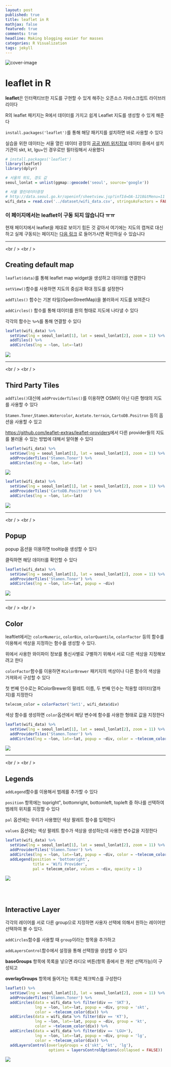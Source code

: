 ```yaml
---
layout: post
published: true
title: leaflet in R
mathjax: false
featured: true
comments: true
headline: Making blogging easier for masses
categories: R Visualization
tags: jekyll
---
```


![cover-image](/images/desk-pen-ruler.jpg)

# leaflet in R

**leaflet**은 인터랙티브한 지도를 구현할 수 있게 해주는 오픈소스 자바스크립트 라이브러리이다

R의 leaflet 패키지는 R에서 데이터를 가지고 쉽게 Leaflet 지도를 생성할 수 있게 해준다

`install.packages('leaflet')`를 통해 해당 패키지를 설치하면 바로 사용할 수 있다

실습을 위한 데이터는 서울 열린 데이터 광장의 [공공 Wifi 위치정보](http://data.seoul.go.kr/openinf/sheetview.jsp?infId=OA-1218&tMenu=11) 데이터 중에서 설치기관이 skt, kt, lgu+인 경우로만 필터링해서 사용했다


```r
# install.packages('leaflet')
library(leaflet)
library(dplyr)
```


```r
# 서울의 위도, 경도 값
seoul_lonlat = unlist(ggmap::geocode('seoul', source='google'))
```


```r
# 서울 열린데이터광장
# http://data.seoul.go.kr/openinf/sheetview.jsp?infId=OA-1218&tMenu=11
wifi_data = read.csv('../dataset/wifi_data.csv', stringsAsFactors = FALSE)
```

### 이 페이지에서는 leaflet이 구동 되지 않습니다 ㅠㅠ
현재 페이지에서 leaflet을 제대로 보이기 힘든 것 같아서 여기에는 지도의 캡쳐로 대신하고 실제 구동되는 페이지는 [다음 링크](http://lumiamitie.github.io/r_tutorial/blog_link/leaflet_in_r.html) 로 들어가시면 확인하실 수 있습니다



---

<br / >
<br / >

## Creating default map

`leaflet(data)`를 통해 leaflet map widget을 생성하고 데이터를 연결한다

`setView()`함수를 사용하면 지도의 중심과 확대 정도를 설정한다

`addTiles()` 함수는 기본 타일(OpenStreetMap)을 불러와서 지도를 보여준다

`addCircles()` 함수를 통해 데이터를 원의 형태로 지도에 나타낼 수 있다

각각의 함수는 `%>%`를 통해 연결할 수 있다


```r
leaflet(wifi_data) %>% 
  setView(lng = seoul_lonlat[1], lat = seoul_lonlat[2], zoom = 11) %>% 
  addTiles() %>% 
  addCircles(lng = ~lon, lat=~lat)
```
![](/images/post_image/leaflet_in_R/leaflet01.PNG)

---

<br / >
<br / >

## Third Party Tiles

`addTiles()`대신에 `addProviderTiles()`를 이용하면 OSM이 아닌 다른 형태의 지도를 사용할 수 있다

`Stamen.Toner`,`Stamen.Watercolor`, `Acetate.terrain`, `CartoDB.Positron` 등의 옵션을 사용할 수 있고

<https://github.com/leaflet-extras/leaflet-providers>에서 다른 provider들의 지도를 불러올 수 있는 방법에 대해서 알아볼 수 있다


```r
leaflet(wifi_data) %>% 
  setView(lng = seoul_lonlat[1], lat = seoul_lonlat[2], zoom = 11) %>% 
  addProviderTiles('Stamen.Toner') %>% 
  addCircles(lng = ~lon, lat=~lat)
```

![](/images/post_image/leaflet_in_R/leaflet02.PNG)


```r
leaflet(wifi_data) %>% 
  setView(lng = seoul_lonlat[1], lat = seoul_lonlat[2], zoom = 11) %>% 
  addProviderTiles('CartoDB.Positron') %>% 
  addCircles(lng = ~lon, lat=~lat)
```

![](/images/post_image/leaflet_in_R/leaflet03.PNG)

---

<br / >
<br / >

## Popup

popup 옵션을 이용하면 tooltip을 생성할 수 있다

클릭하면 해당 데이터를 확인할 수 있다


```r
leaflet(wifi_data) %>% 
  setView(lng = seoul_lonlat[1], lat = seoul_lonlat[2], zoom = 11) %>% 
  addProviderTiles('Stamen.Toner') %>% 
  addCircles(lng = ~lon, lat=~lat, popup = ~div)
```

![](/images/post_image/leaflet_in_R/leaflet04.PNG)

---

<br / >
<br / >

## Color

leaftlet에서는 `colorNumeric`, `colorBin`, `colorQuantile`, `colorFactor` 등의 함수를 이용해서 색상을 지정하는 함수를 생성할 수 있다.

위에서 사용한 와이파이 정보를 통신사별로 구별하기 위해서 서로 다른 색상을 지정해보려고 한다

`colorFactor`함수를 이용하면 `RColorBrewer` 패키지의 색상이나 다른 함수의 색상을 가져와서 구성할 수 있다

첫 번째 인수로는 RColorBrewer의 팔레트 이름, 두 번째 인수는 적용할 데이터(열까지)를 지정한다


```r
telecom_color = colorFactor('Set1', wifi_data$div)
```

색상 함수를 생성하면 `color`옵션에서 해당 변수에 함수를 사용한 형태로 값을 지정한다


```r
leaflet(wifi_data) %>% 
  setView(lng = seoul_lonlat[1], lat = seoul_lonlat[2], zoom = 11) %>% 
  addProviderTiles('Stamen.Toner') %>% 
  addCircles(lng = ~lon, lat=~lat, popup = ~div, color = ~telecom_color(div))
```



![](/images/post_image/leaflet_in_R/leaflet05.PNG)

---

<br / >
<br / >

## Legends

`addLegend`함수를 이용해서 범례를 추가할 수 있다

`position` 항목에는 topright", bottomright, bottomleft, topleft 중 하나를 선택하여 범례의 위치를 지정할 수 있다

`pal` 옵션에는 우리가 사용했던 색상 팔레트 함수를 입력한다

`values` 옵션에는 색상 팔레트 함수가 색상을 생성하는데 사용한 변수값을 지정한다


```r
leaflet(wifi_data) %>% 
  setView(lng = seoul_lonlat[1], lat = seoul_lonlat[2], zoom = 11) %>% 
  addProviderTiles('Stamen.Toner') %>% 
  addCircles(lng = ~lon, lat=~lat, popup = ~div, color = ~telecom_color(div)) %>% 
  addLegend(position = 'bottomright', 
            title = 'Wifi Provider', 
            pal = telecom_color, values = ~div, opacity = 1)
```


![](/images/post_image/leaflet_in_R/leaflet06.PNG)


<br />
<br />

## Interactive Layer

각각의 레이어를 서로 다른 group으로 지정하면 사용자 선택에 의해서 원하는 레이어만 선택하여 볼 수 있다.

`addCircles`함수를 사용할 때 `group`이라는 항목을 추가하고

`addLayersControl`함수에서 설정을 통해 선택창을 생성할 수 있다

**baseGroups** 항목에 목록을 넣으면 라디오 버튼(항목 중에서 한 개만 선택가능)이 구성되고

**overlayGroups** 항목에 들어가는 목록은 체크박스를 구성한다


```r
leaflet() %>% 
  setView(lng = seoul_lonlat[1], lat = seoul_lonlat[2], zoom = 11) %>% 
  addProviderTiles('Stamen.Toner') %>% 
  addCircles(data = wifi_data %>% filter(div == 'SKT'), 
             lng = ~lon, lat=~lat, popup = ~div, group = 'skt', 
             color = ~telecom_color(div)) %>% 
  addCircles(data = wifi_data %>% filter(div == 'KT'), 
             lng = ~lon, lat=~lat, popup = ~div, group = 'kt', 
             color = ~telecom_color(div)) %>% 
  addCircles(data = wifi_data %>% filter(div == 'LGU+'), 
             lng = ~lon, lat=~lat, popup = ~div, group = 'lg', 
             color = ~telecom_color(div)) %>% 
  addLayersControl(overlayGroups = c('skt', 'kt', 'lg'),
                   options = layersControlOptions(collapsed = FALSE))
```

![](/images/post_image/leaflet_in_R/leaflet07.PNG)